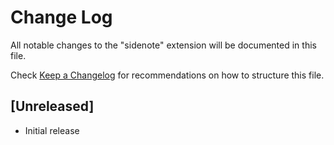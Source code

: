# Change Log

All notable changes to the "sidenote" extension will be documented in this file.

Check [Keep a Changelog](http://keepachangelog.com/) for recommendations on how to structure this file.

## [Unreleased]

- Initial release